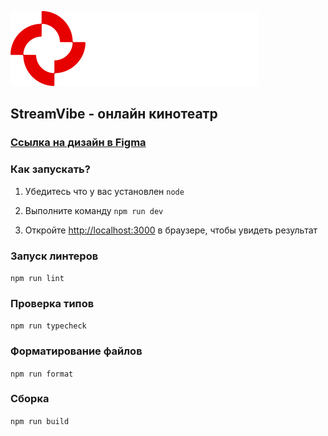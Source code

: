 ![logo.svg](public%2Flogo.svg)

## StreamVibe - онлайн кинотеатр

### [Ссылка на дизайн в Figma](https://www.figma.com/file/Yoys5VvZfSvpweIrBHC4mB/OTT-Dark-Theme-Website-UI-Design-Template-for-Media-Streaming%2C-Movies-and-TV-(-FREE-Editable-)-(Community)-(Copy)?type=design&node-id=34-919&mode=design&t=MRPqVq62CcwRAj52-0)

### Как запускать?

1. Убедитесь что у вас установлен `node`

2. Выполните команду `npm run dev`

3. Откройте [http://localhost:3000](http://localhost:3000) в браузере, чтобы увидеть результат

### Запуск линтеров

`npm run lint`

### Проверка типов

`npm run typecheck`

### Форматирование файлов

`npm run format`

### Сборка

`npm run build`

